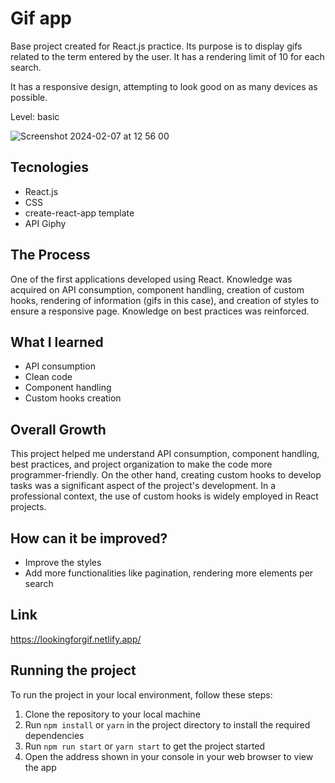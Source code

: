 # Gif app

Base project created for React.js practice. Its purpose is to display gifs related to the term entered by the user. It has a rendering limit of 10 for each search.

It has a responsive design, attempting to look good on as many devices as possible.

Level: basic

![Screenshot 2024-02-07 at 12 56 00](https://github.com/MarianaOrrego/GIF-app/assets/83648336/dc815dad-5025-49bb-9d04-88ac367be575)


## Tecnologies
- React.js
- CSS
- create-react-app template
- API Giphy

## The Process
One of the first applications developed using React. Knowledge was acquired on API consumption, component handling, creation of custom hooks, rendering of information (gifs in this case), and creation of styles to ensure a responsive page. Knowledge on best practices was reinforced.

## What I learned 
- API consumption
- Clean code
- Component handling
- Custom hooks creation

## Overall Growth
This project helped me understand API consumption, component handling, best practices, and project organization to make the code more programmer-friendly. On the other hand, creating custom hooks to develop tasks was a significant aspect of the project's development. In a professional context, the use of custom hooks is widely employed in React projects.

## How can it be improved?
- Improve the styles
- Add more functionalities like pagination, rendering more elements per search

## Link
https://lookingforgif.netlify.app/

## Running the project
To run the project in your local environment, follow these steps:
1. Clone the repository to your local machine
2. Run `npm install` or `yarn` in the project directory to install the required dependencies
3. Run `npm run start` or `yarn start` to get the project started
4. Open the address shown in your console in your web browser to view the app
